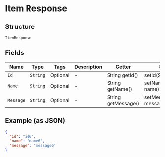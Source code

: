 
# Item Response

## Structure

`ItemResponse`

## Fields

| Name | Type | Tags | Description | Getter | Setter |
|  --- | --- | --- | --- | --- | --- |
| `Id` | `String` | Optional | - | String getId() | setId(String id) |
| `Name` | `String` | Optional | - | String getName() | setName(String name) |
| `Message` | `String` | Optional | - | String getMessage() | setMessage(String message) |

## Example (as JSON)

```json
{
  "id": "id6",
  "name": "name6",
  "message": "message6"
}
```

